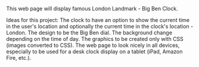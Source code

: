 This web page will display famous London Landmark - Big Ben Clock. 

Ideas for this project:
The clock to have an option to show the current time in the user's location and optionally the current time in the clock's location - London.
The design to be the Big Ben dial.
The background change depending on the time of day.
The graphics to be created only with CSS (images converted to CSS).
The web page to look nicely in all devices, especially to be used for a desk clock display on a tablet (iPad, Amazon Fire, etc.).